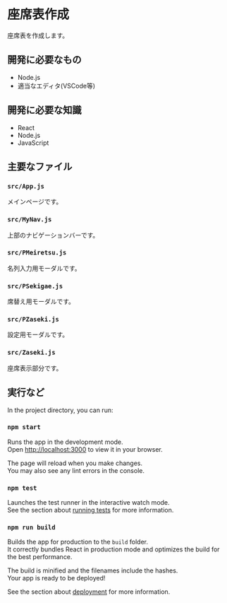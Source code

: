 # 座席表作成
座席表を作成します。


## 開発に必要なもの

- Node.js
- 適当なエディタ(VSCode等)

## 開発に必要な知識

- React
- Node.js
- JavaScript

## 主要なファイル

### `src/App.js`
メインページです。

### `src/MyNav.js`
上部のナビゲーションバーです。

### `src/PMeiretsu.js`
名列入力用モーダルです。

### `src/PSekigae.js`
席替え用モーダルです。

### `src/PZaseki.js`
設定用モーダルです。

### `src/Zaseki.js`
座席表示部分です。

## 実行など

In the project directory, you can run:

### `npm start`

Runs the app in the development mode.\
Open [http://localhost:3000](http://localhost:3000) to view it in your browser.

The page will reload when you make changes.\
You may also see any lint errors in the console.

### `npm test`

Launches the test runner in the interactive watch mode.\
See the section about [running tests](https://facebook.github.io/create-react-app/docs/running-tests) for more information.

### `npm run build`

Builds the app for production to the `build` folder.\
It correctly bundles React in production mode and optimizes the build for the best performance.

The build is minified and the filenames include the hashes.\
Your app is ready to be deployed!

See the section about [deployment](https://facebook.github.io/create-react-app/docs/deployment) for more information.
